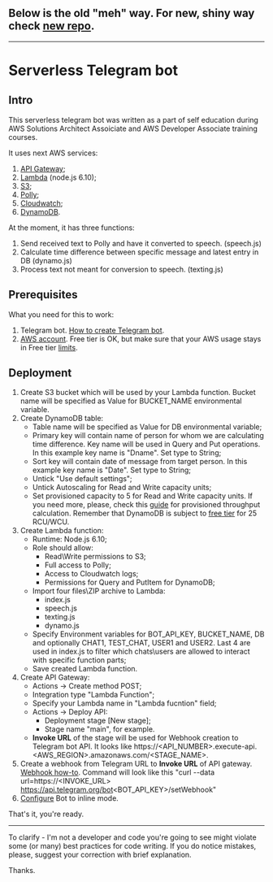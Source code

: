 ## Below is the old "meh" way. For new, shiny way check [new repo](https://github.com/IgorMishchuk/aws-demo-bot).
---------

Serverless Telegram bot
=======================

Intro
-----
This serverless telegram bot was written as a part of self education during AWS Solutions Architect Assoiciate and AWS Developer Associate training courses. 

It uses next AWS services:
1. [API Gateway](https://aws.amazon.com/api-gateway);
2. [Lambda](https://aws.amazon.com/lambda/) (node.js 6.10);
3. [S3](https://aws.amazon.com/s3/);
4. [Polly](https://aws.amazon.com/polly/);
5. [Cloudwatch](https://aws.amazon.com/cloudwatch/);
6. [DynamoDB](https://aws.amazon.com/dynamodb/).

At the moment, it has three functions:  
1. Send received text to Polly and have it converted to speech. (speech.js)
2. Calculate time difference between specific message and latest entry in DB (dynamo.js)
3. Process text not meant for conversion to speech. (texting.js)

Prerequisites
-------------
What you need for this to work:
1. Telegram bot. [How to create Telegram bot](https://core.telegram.org/bots#3-how-do-i-create-a-bot).
2. [AWS account](https://aws.amazon.com/). Free tier is OK, but make sure that your AWS usage stays in Free tier [limits](https://aws.amazon.com/free/).

Deployment
-----------
1. Create S3 bucket which will be used by your Lambda function. Bucket name will be specified as Value for BUCKET_NAME environmental variable.
2. Create DynamoDB table:
	- Table name will be specified as Value for DB environmental variable;
	- Primary key will contain name of person for whom we are calculating time difference. Key name will be used in Query and Put operations. In this example key name is "Dname". Set type to String;
	- Sort key will contain date of message from target person. In this example key name is "Date". Set type to String;
	- Untick "Use default settings";
	- Untick Autoscaling for Read and Write capacity units;
	- Set provisioned capacity to 5 for Read and Write capacity units. If you need more, please, check this [guide](https://docs.aws.amazon.com/amazondynamodb/latest/developerguide/HowItWorks.ProvisionedThroughput.html) for provisioned throughput calculation. Remember that DynamoDB is subject to [free tier](https://aws.amazon.com/dynamodb/pricing/) for 25 RCU/WCU.
3. Create Lambda function:
	- Runtime: Node.js 6.10;
	- Role should allow:
		- Read\Write permissions to S3;
		- Full access to Polly;
		- Access to Cloudwatch logs;
		- Permissions for Query and PutItem for DynamoDB;
	- Import four files\ZIP archive to Lambda:
		- index.js
		- speech.js
		- texting.js
		- dynamo.js
	- Specify Environment variables for BOT_API_KEY, BUCKET_NAME, DB and optionally CHAT1, TEST_CHAT, USER1 and USER2. Last 4 are used in index.js to filter which chats\users are allowed to interact with specific function parts;
	- Save created Lambda function.
4. Create API Gateway:
	- Actions -> Create method POST;
	- Integration type "Lambda Function";
	- Specify your Lambda name in "Lambda fucntion" field;
	- Actions -> Deploy API:
		- Deployment stage [New stage];
		- Stage name "main", for example.
	- **Invoke URL** of the stage will be used for Webhook creation to Telegram bot API. It looks like https://<API_NUMBER>.execute-api.<AWS_REGION>.amazonaws.com/<STAGE_NAME>.
5. Create a webhook from Telegram URL to **Invoke URL** of API gateway. [Webhook how-to](https://core.telegram.org/bots/api#setwebhook). Command will look like this "curl --data url=https://<INVOKE_URL> https://api.telegram.org/bot<BOT_API_KEY>/setWebhook"
6. [Configure](https://core.telegram.org/bots/inline) Bot to inline mode.

That's it, you're ready.
*********
To clarify - I'm not a developer and code you're going to see might violate some (or many) best practices for code writing. If you do notice mistakes, please, suggest your correction with brief explanation.

Thanks.
